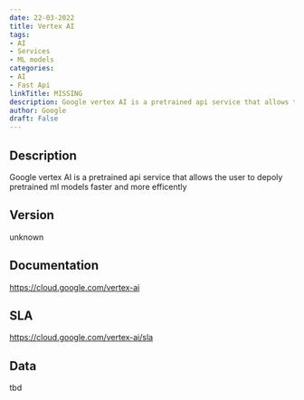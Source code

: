 ```yaml
---
date: 22-03-2022
title: Vertex AI
tags: 
- AI
- Services
- ML models
categories: 
- AI
- Fast Api
linkTitle: MISSING
description: Google vertex AI is a pretrained api service that allows the user to depoly pretrained ml models faster and more efficently
author: Google
draft: False
---
```


## Description

Google vertex AI is a pretrained api service that allows the user to depoly pretrained ml models faster and more efficently

## Version

unknown

## Documentation

https://cloud.google.com/vertex-ai

## SLA

https://cloud.google.com/vertex-ai/sla

## Data

tbd
